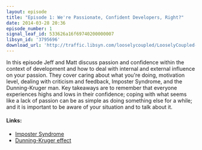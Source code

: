 ```yaml
---
layout: episode
title: "Episode 1: We're Passionate, Confident Developers, Right?"
date: 2014-03-28 20:36
episode_number: 1
signal_leaf_id: 533626a16f69740200000007
libsyn_id: '3795696'
download_url: 'http://traffic.libsyn.com/looselycoupled/LooselyCoupled-Episode1-PassionateConfidentDevelopers.mp3'
---
```

In this episode Jeff and Matt discuss passion and confidence within the context of development and how to deal with internal and external influence on your passion. They cover caring about what you're doing, motivation level, dealing with criticism and feedback, Imposter Syndrome, and the Dunning-Kruger man. Key takeaways are to remember that everyone experiences highs and lows in their confidence; coping with what seems like a lack of passion can be as simple as doing something else for a while; and it is important to be aware of your situation and to talk about it.

#### Links:

* [Imposter Syndrome](http://en.wikipedia.org/wiki/Impostor_syndrome)
* [Dunning-Kruger effect](http://en.wikipedia.org/wiki/Dunning%E2%80%93Kruger_effect)
